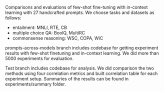 Comparisons and evaluations of few-shot fine-tuning with in-context learning with 27 handcrafted prompts. We choose tasks and datasets as follows:
- entailment: MNLI, RTE, CB
- multiple choice QA: BoolQ, MultiRC
- commonsense reasoning: WSC, COPA, WiC

prompts-across-models branch includes codebase for getting experiment results with few-shot finetuning and in-context learning. We did more than 5000 experiments for evaluation.

Test branch includes codebase for analysis. We did comparison the two methods using four correlation metrics and built correlation table for each experiment setup. Summaries of the results can be found in experiments/summary folder.